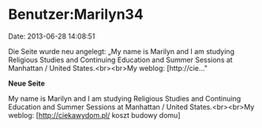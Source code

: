 Benutzer:Marilyn34
==================

Date: 2013-06-28 14:08:51

Die Seite wurde neu angelegt: „My name is Marilyn and I am studying
Religious Studies and Continuing Education and Summer Sessions at
Manhattan / United States.\<br\>\<br\>My weblog: \[http://cie..."

**Neue Seite**

<div>

My name is Marilyn and I am studying Religious Studies and Continuing
Education and Summer Sessions at Manhattan / United
States.\<br\>\<br\>My weblog: \[http://ciekawydom.pl/ koszt budowy
domu\]

</div>
